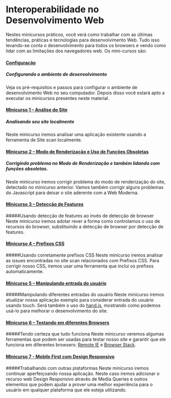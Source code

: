 # Interoperabilidade no  Desenvolvimento Web #

Nestes minicursos práticos, você verá como trabalhar com as últimas tendências, práticas e tecnologias para desenvolvimento Web. Tudo isso levando-se conta o desenvolvimento para todos os browsers e vendo como lidar com as limitações dos navegadores web.
Os mini-cursos são:

#### [Configuração](https://github.com/joaocunhaeld/interoperable-web-development/tree/master/_setup)
##### Configurando o ambiente de desenvolvimento #####
Veja os pré-requisitos e passos para configurar o ambiente de desenvolvimento Web no seu computador. Depois disso você estará apto a executar os minicursos presentes neste material.

#### [Minicurso 1 – Análise do Site](https://github.com/joaocunhaeld/interoperable-web-development/tree/master/_setup)
##### Analisando seu site localmente
Neste minicurso iremos analisar uma aplicação existente usando a ferramenta de Site scan localmente. 

#### [Minicurso 2 – Modo de Renderização e Uso de Funções Obsoletas](https://github.com/joaocunhaeld/interoperable-web-development/tree/master/rendermode)
##### Corrigindo problema no Modo de Renderização e também lidando com funções obsoletas.
Neste minicurso iremos corrigir problema do modo de renderização do site, detectado no minicurso anterior. Vamos também corrigir alguns problemas do Javascript para deixar o site aderente com a Web Moderna.

#### [Minicurso 3 – Detecção de Features](https://github.com/joaocunhaeld/interoperable-web-development/tree/master/feature-detection) 
#####Usando detecção de features ao invés de detecção de browser
Neste minicurso iremos adotar rever a forma como controlamos o uso de recursos do browser, substituindo a detecção de browser por detecção de features.

#### [Minicurso 4 – Prefixos CSS](https://github.com/joaocunhaeld/interoperable-web-development/tree/master/css-prefix) 
#####Usando corretamente prefixos CSS
Neste minicurso iremos analisar as issues encontradas no site scan relacionados com Prefixos CSS. Para corrigir nosso CSS, iremos usar uma ferramenta que inclui os prefixos automaticamente.

#### [Minicurso 5 – Manipulando entrada do usuário](https://github.com/joaocunhaeld/interoperable-web-development/tree/master/touch) 
#####Manipulando diferentes entradas do usuário
Neste minicurso iremos atualizar nossa aplicação exemplo para considerar entrada do usuário usando touch. Será também o uso do [hand.js](https://handjs.codeplex.com/), mostrando como podemos usá-lo para melhorar o desenvolvimento do site.

#### [Minicurso 6 – Testando em diferentes Browsers](https://github.com/joaocunhaeld/interoperable-web-development/tree/master/testing)
#####Tendo certeza que tudo funciona
Neste minicurso veremos algumas ferramentas que podem ser usadas para testar nosso site e garantir que ele funciona em diferentes browsers: [Remote IE](https://remote.modern.ie/) e [Browser Stack](http://www.browserstack.com/). 

#### [Minicurso 7 - Mobile First com Design Responsivo](https://github.com/joaocunhaeld/interoperable-web-development/tree/master/mobile-first-design)
#####Trabalhando com outras plataformas
Neste minicurso iremos continuar aperfeiçoando nossa aplicação. Neste caso iremos adicionar o recurso web Design Responsivo através de Media Queries e outros elementos que podem ajudar a prover uma melhor experiência para o usuário em qualquer plataforma que ele esteja utilizando.